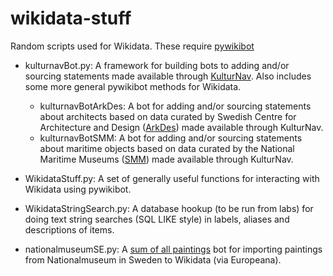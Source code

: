 wikidata-stuff
==============

Random scripts used for Wikidata. These require [pywikibot](https://github.com/wikimedia/pywikibot-core)

* kulturnavBot.py: A framework for building bots to adding and/or
sourcing statements made available through [KulturNav](http://kulturnav.org/).
Also includes some more general pywikibot methods for Wikidata.
  * kulturnavBotArkDes: A bot for adding and/or sourcing statements about
architects based on data curated by Swedish Centre for Architecture and
Design ([ArkDes](http://www.arkdes.se/)) made available through KulturNav.
  * kulturnavBotSMM: A bot for adding and/or sourcing statements about
maritime objects based on data curated by the National Maritime Museums
([SMM](http://www.maritima.se/)) made available through KulturNav.

* WikidataStuff.py: A set of generally useful functions for interacting
with Wikidata using pywikibot.

* WikidataStringSearch.py: A database hookup (to be run from labs) for
doing text string searches (SQL LIKE style) in labels, aliases and
descriptions of items.

* nationalmuseumSE.py: A [sum of all paintings](http://www.wikidata.org/wiki/Wikidata:WikiProject_sum_of_all_paintings)
bot for importing paintings from Nationalmuseum in Sweden to Wikidata
(via Europeana).
